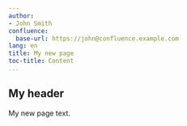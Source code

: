 ```yaml
---
author:
- John Smith
confluence:
  base-url: https://john@confluence.example.com
lang: en
title: My new page
toc-title: Content
...
```


## My header

My new page text.
